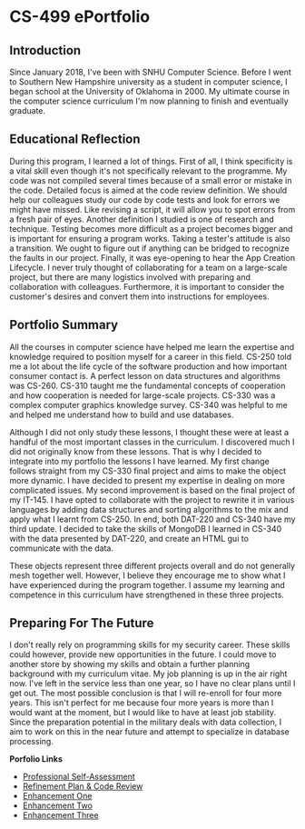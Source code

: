 <h1 id="cs-499-eportfolio">CS-499 ePortfolio</h1>

<h2 id="introduction">Introduction</h2>

<p>Since January 2018, I've been with SNHU Computer Science. Before I went to Southern New Hampshire university as a student in computer science, I began school at the University of Oklahoma in 2000. My ultimate course in the computer science curriculum I'm now planning to finish and eventually graduate.</p>

<h2 id="educational-reflection">Educational Reflection</h2>

<p>During this program, I learned a lot of things. First of all, I think specificity is a vital skill even though it's not specifically relevant to the programme. My code was not compiled several times because of a small error or mistake in the code. Detailed focus is aimed at the code review definition. We should help our colleagues study our code by code tests and look for errors we might have missed. Like revising a script, it will allow you to spot errors from a fresh pair of eyes. Another definition I studied is one of research and technique. Testing becomes more difficult as a project becomes bigger and is important for ensuring a program works. Taking a tester's attitude is also a transition. We ought to figure out if anything can be bridged to recognize the faults in our project. Finally, it was eye-opening to hear the App Creation Lifecycle. I never truly thought of collaborating for a team on a large-scale project, but there are many logistics involved with preparing and collaboration with colleagues. Furthermore, it is important to consider the customer's desires and convert them into instructions for employees.</p>

<h2 id="portfolio-summary">Portfolio Summary</h2>

<p>All the courses in computer science have helped me learn the expertise and knowledge required to position myself for a career in this field. CS-250 told me a lot about the life cycle of the software production and how important consumer contact is. A perfect lesson on data structures and algorithms was CS-260. CS-310 taught me the fundamental concepts of cooperation and how cooperation is needed for large-scale projects. CS-330 was a complex computer graphics knowledge survey. CS-340 was helpful to me and helped me understand how to build and use databases.</p>

<p>Although I did not only study these lessons, I thought these were at least a handful of the most important classes in the curriculum. I discovered much I did not originally know from these lessons. That is why I decided to integrate into my portfolio the lessons I have learned. My first change follows straight from my CS-330 final project and aims to make the object more dynamic. I have decided to present my expertise in dealing on more complicated issues. My second improvement is based on the final project of my IT-145. I have opted to collaborate with the project to rewrite it in various languages by adding data structures and sorting algorithms to the mix and apply what I learnt from CS-250. In end, both DAT-220 and CS-340 have my third update. I decided to take the skills of MongoDB I learned in CS-340 with the data presented by DAT-220, and create an HTML gui to communicate with the data.</p>

<p>These objects represent three different projects overall and do not generally mesh together well. However, I believe they encourage me to show what I have experienced during the program together. I assume my learning and competence in this curriculum have strengthened in these three projects.</p>

<h2 id="preparing-for-the-future">Preparing For The Future</h2>

<p>I don't really rely on programming skills for my security career. These skills could however, provide new opportunities in the future. I could move to another store by showing my skills and obtain a further planning background with my curriculum vitae. My job planning is up in the air right now. I've left in the service less than one year, so I have no clear plans until I get out. The most possible conclusion is that I will re-enroll for four more years. This isn't perfect for me because four more years is more than I would want at the moment, but I would like to have at least job stability. Since the preparation potential in the military deals with data collection, I aim to work on this in the near future and attempt to specialize in database processing.</p>

<p><strong>Porfolio Links</strong><br /></p>
<ul>
  <li><a href="https://briansnhu.github.io/Brian-Eportfolio/">Professional Self-Assessment</a><br /></li>
  <li><a href="https://briansnhu.github.io/Brian-Eportfolio/CodeReview.html">Refinement Plan &amp; Code Review</a><br /></li>
  <li><a href="https://briansnhu.github.io/EnhancementOne.html">Enhancement One</a><br /></li>
  <li><a href="https://briansnhu.github.io/EnhancementTwo.html">Enhancement Two</a><br /></li>
  <li><a href="https://briansnhu.github.io/EnhancementThree.html">Enhancement Three</a></li>
</ul>
